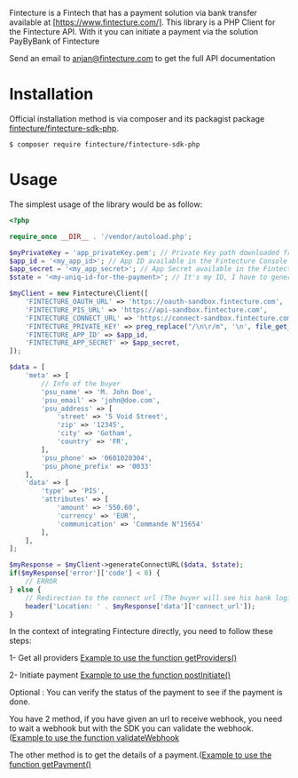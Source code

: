 Fintecture is a Fintech that has a payment solution via bank transfer available at [https://www.fintecture.com/].
This library is a PHP Client for the Fintecture API. With it you can initiate a payment via the solution PayByBank of Fintecture

Send an email to anjan@fintecture.com to get the full API documentation

Installation
============

Official installation method is via composer and its packagist package [fintecture/fintecture-sdk-php](https://packagist.org/packages/fintecture/fintecture-sdk-php).

```
$ composer require fintecture/fintecture-sdk-php
```

Usage
=====

The simplest usage of the library would be as follow:

```php
<?php

require_once __DIR__ . '/vendor/autoload.php';

$myPrivateKey = 'app_privateKey.pem'; // Private Key path downloaded from the Fintecture Console (https://console.fintecture.com/)
$app_id = '<my_app_id>'; // App ID available in the Fintecture Console (https://console.fintecture.com/)
$app_secret = '<my_app_secret>'; // App Secret available in the Fintecture Console (https://console.fintecture.com/)
$state = '<my-uniq-id-for-the-payment>'; // It's my ID, I have to generate it myself, it will be sent back in the callback

$myClient = new Fintecture\Client([
    'FINTECTURE_OAUTH_URL' => 'https://oauth-sandbox.fintecture.com',
    'FINTECTURE_PIS_URL' => 'https://api-sandbox.fintecture.com',
    'FINTECTURE_CONNECT_URL' => 'https://connect-sandbox.fintecture.com',
    'FINTECTURE_PRIVATE_KEY' => preg_replace("/\n\r/m", '\n', file_get_contents($myPrivateKey)),
    'FINTECTURE_APP_ID' => $app_id,
    'FINTECTURE_APP_SECRET' => $app_secret,
]);

$data = [
    'meta' => [
        // Info of the buyer
        'psu_name' => 'M. John Doe',
        'psu_email' => 'john@doe.com',
        'psu_address' => [
            'street' => '5 Void Street',
            'zip' => '12345',
            'city' => 'Gotham',
            'country' => 'FR',
        ],
        'psu_phone' => '0601020304',
        'psu_phone_prefix' => '0033'
    ],
    'data' => [
        'type' => 'PIS',
        'attributes' => [
            'amount' => '550.60',
            'currency' => 'EUR',
            'communication' => 'Commande N°15654'
        ],
    ],
];

$myResponse = $myClient->generateConnectURL($data, $state);
if($myResponse['error']['code'] < 0) {
    // ERROR
} else {
    // Redirection to the connect url (The buyer will see his bank login page to perform the bak transfer
    header('Location: ' . $myResponse['data']['connect_url']);
}
```

In the context of integrating Fintecture directly, you need to follow these steps: 

1- Get all providers
[Example to use the function getProviders()](https://github.com/Fintecture/fintecture-sdk-php/tree/master/example/example-get-providers.php)

2- Initiate payment
[Example to use the function postInitiate()](https://github.com/Fintecture/fintecture-sdk-php/tree/master/example/example-post-initiate.php)

Optional :
You can verify the status of the payment to see if the payment is done.

You have 2 method, if you have given an url to receive webhook, you need to wait a webhook but with the SDK you can validate the webhook. ([Example to use the function validateWebhook](https://github.com/Fintecture/fintecture-sdk-php/tree/master/example/example-validate-webhook.php)

The other method is to get the details of a payment.([Example to use the function getPayment()](https://github.com/Fintecture/fintecture-sdk-php/tree/master/example/example-get-payment.php)
